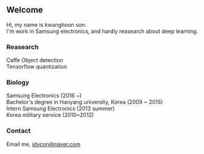 ## Welcome

Hi, my name is kwanghoon son.  
I'm work in Samsung electronics, and hardly reasearch about deep learning.  


### Reasearch

Caffe Object detection  
Tensorflow quantization  


### Biology

Samsung Electronics (2016 ~)  
Bachelor's degree in Hanyang university, Korea (2009 ~ 2015)  
Intern Samsung Electronics (2013 summer)  
Korea military service (2010~2012)  


### Contact

Email me, idycon@naver.com
